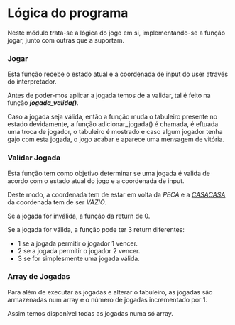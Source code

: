 # Lógica do programa

Neste módulo trata-se a lógica do jogo em si, implementando-se a função jogar, junto com outras que a suportam.

### Jogar
Esta função recebe o estado atual e a coordenada de input do user através do interpretador.

Antes de poder-mos aplicar a jogada temos de a validar, tal é feito na função ***jogada_valida()***.

Caso a jogada seja válida, então a função muda o tabuleiro presente no estado devidamente, a função adicionar_jogada() é chamada, é eftuada uma troca de jogador, o tabuleiro é mostrado e caso algum jogador tenha gajo com esta jogada, o jogo acabar e aparece uma mensagem de vitória.

### Validar Jogada
Esta função tem como objetivo determinar se uma jogada é valida de acordo com o estado atual do jogo e a coordenada
de input. 

Deste modo, a coordenada tem de estar em volta da *PECA* e a [*CASA*](https://github.com/andreubita/li2-201920/blob/master/relatorios/guiao5/dados.md#casa)[*CASA*](https://github.com/andreubita/li2-201920/blob/master/relatorios/guiao5/dados.md#casa) da coordenada tem de ser *VAZIO*.

Se a jogada for inválida, a função da return de 0.

Se a jogada for válida, a função pode ter 3 return diferentes:
- 1 se a jogada permitir o jogador 1 vencer.
- 2 se a jogada permitir o jogador 2 vencer.
- 3 se for simplesmente uma jogada válida.

### Array de Jogadas
Para além de executar as jogadas e alterar o tabuleiro, as jogadas são armazenadas num array e o número de jogadas incrementado por 1.

Assim temos disponível todas as jogadas numa só array.